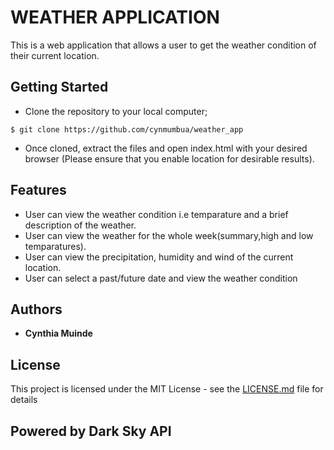 # WEATHER APPLICATION

This is a web application that allows a user to get the weather condition of their current location.

## Getting Started

- Clone the repository to your local computer;

```
$ git clone https://github.com/cynmumbua/weather_app
```

- Once cloned, extract the files and open index.html with your desired browser (Please ensure that you enable location for desirable results).

## Features

- User can view the weather condition i.e temparature and a brief description of the weather.
- User can view the weather for the whole week(summary,high and low temparatures).
- User can view the precipitation, humidity and wind of the current location.
- User can select a past/future date and view the weather condition
## Authors

- **Cynthia Muinde**

## License

This project is licensed under the MIT License - see the [LICENSE.md](LICENSE.md) file for details

## Powered by Dark Sky API
